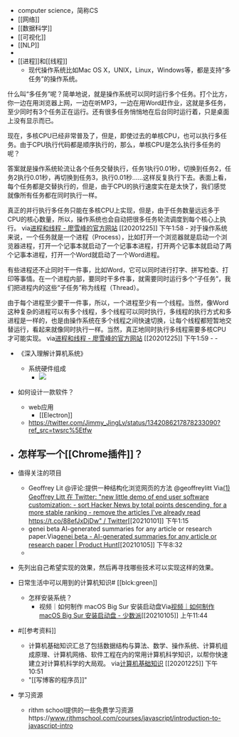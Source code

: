 - computer science，简称CS
- [[网络]]
- [[数据科学]]
- [[可视化]]
- [[NLP]]
- 
- [[进程]]和[[线程]]
    - 现代操作系统比如Mac OS X，UNIX，Linux，Windows等，都是支持“多任务”的操作系统。

什么叫“多任务”呢？简单地说，就是操作系统可以同时运行多个任务。打个比方，你一边在用浏览器上网，一边在听MP3，一边在用Word赶作业，这就是多任务，至少同时有3个任务正在运行。还有很多任务悄悄地在后台同时运行着，只是桌面上没有显示而已。

现在，多核CPU已经非常普及了，但是，即使过去的单核CPU，也可以执行多任务。由于CPU执行代码都是顺序执行的，那么，单核CPU是怎么执行多任务的呢？

答案就是操作系统轮流让各个任务交替执行，任务1执行0.01秒，切换到任务2，任务2执行0.01秒，再切换到任务3，执行0.01秒……这样反复执行下去。表面上看，每个任务都是交替执行的，但是，由于CPU的执行速度实在是太快了，我们感觉就像所有任务都在同时执行一样。

真正的并行执行多任务只能在多核CPU上实现，但是，由于任务数量远远多于CPU的核心数量，所以，操作系统也会自动把很多任务轮流调度到每个核心上执行。
via[进程和线程 - 廖雪峰的官方网站](https://www.liaoxuefeng.com/wiki/1016959663602400/1017627212385376)
[[20201225]] 下午1:58
    - 对于操作系统来说，一个任务就是一个进程（Process），比如打开一个浏览器就是启动一个浏览器进程，打开一个记事本就启动了一个记事本进程，打开两个记事本就启动了两个记事本进程，打开一个Word就启动了一个Word进程。

有些进程还不止同时干一件事，比如Word，它可以同时进行打字、拼写检查、打印等事情。在一个进程内部，要同时干多件事，就需要同时运行多个“子任务”，我们把进程内的这些“子任务”称为线程（Thread）。

由于每个进程至少要干一件事，所以，一个进程至少有一个线程。当然，像Word这种复杂的进程可以有多个线程，多个线程可以同时执行，多线程的执行方式和多进程是一样的，也是由操作系统在多个线程之间快速切换，让每个线程都短暂地交替运行，看起来就像同时执行一样。当然，真正地同时执行多线程需要多核CPU才可能实现。
via[进程和线程 - 廖雪峰的官方网站](https://www.liaoxuefeng.com/wiki/1016959663602400/1017627212385376)
[[20201225]] 下午1:59
    - 
    - 
- 《深入理解计算机系统》
    - 系统硬件组成
        - ![](https://firebasestorage.googleapis.com/v0/b/firescript-577a2.appspot.com/o/imgs%2Fapp%2Fxinyiheng%2F4LenVXg3z1.png?alt=media&token=981b3fde-588a-4eb8-b045-4f432d8b236b)
- 如何设计一款软件？
    - web应用
        - [[Electron]]
    - https://twitter.com/Jimmy_JingLv/status/1342086217878233090?ref_src=twsrc%5Etfw
- 怎样写一个[[Chrome插件]]？
    - 

- 值得关注的项目
    - Geoffrey Lit @评论:提供一种结构化浏览网页的方法
@geoffreylitt
Via[(1) Geoffrey Litt 在 Twitter: "new little demo of end user software customization: - sort Hacker News by total points descending, for a more stable ranking - remove the articles I've already read https://t.co/88efJxDjDw" / Twitter](https://twitter.com/geoffreylitt/status/1229251217118892032)[[20210101]] 下午1:15
    - genei beta
AI-generated summaries for any article or research paper.Via[genei beta - AI-generated summaries for any article or research paper | Product Hunt](https://www.producthunt.com/posts/genei?bc=1#)[[20210105]] 下午8:32
    - 
- 先列出自己希望实现的效果，然后再寻找哪些技术可以实现这样的效果。
- 日常生活中可以用到的计算机知识# [[blck:green]]
    - 怎样安装系统？
        - 视频｜如何制作 macOS Big Sur 安装启动盘Via[视频｜如何制作 macOS Big Sur 安装启动盘 - 少数派](https://sspai.com/post/64313)[[20210105]] 上午11:44
- #[[参考资料]]
    - 计算机基础知识汇总了包括数据结构与算法、数学、操作系统、计算机组成原理、计算机网络、软件工程在内的常用计算机科学知识，以帮你快速建立对计算机科学的大局观。
via[计算机基础知识](https://time.geekbang.org/learning/path-detail/3)
[[20201225]] 下午10:51
    - "[[写博客的程序员]]"
- 学习资源
    - rithm school提供的一些免费学习资源https://www.rithmschool.com/courses/javascript/introduction-to-javascript-intro
